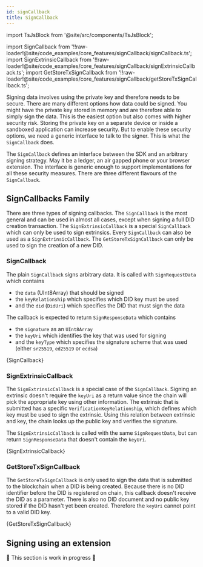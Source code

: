 ```yaml
---
id: signCallback
title: SignCallback
---
```


import TsJsBlock from '@site/src/components/TsJsBlock';

import SignCallback from '!!raw-loader!@site/code_examples/core_features/signCallback/signCallback.ts';
import SignExtrinsicCallback from '!!raw-loader!@site/code_examples/core_features/signCallback/signExtrinsicCallback.ts';
import GetStoreTxSignCallback from '!!raw-loader!@site/code_examples/core_features/signCallback/getStoreTxSignCallback.ts';

Signing data involves using the private key and therefore needs to be secure.
There are many different options how data could be signed.
You might have the private key stored in memory and are therefore able to simply sign the data.
This is the easiest option but also comes with higher security risk.
Storing the private key on a separate device or inside a sandboxed application can increase security.
But to enable these security options, we need a generic interface to talk to the signer.
This is what the `SignCallback` does.

The `SignCallback` defines an interface between the SDK and an arbitrary signing strategy.
May it be a ledger, an air gapped phone or your browser extension.
The interface is generic enough to support implementations for all these security measures.
There are three different flavours of the `SignCallback`.

## SignCallbacks Family

There are three types of signing callbacks.
The `SignCallback` is the most general and can be used in almost all cases, except when signing a full DID creation transaction.
The `SignExtrinsicCallback` is a special `SignCallback` which can only be used to sign extrinsics.
Every `SignCallback` can also be used as a `SignExtrinsicCallback`.
The `GetStoreTxSignCallback` can only be used to sign the creation of a new DID.

### SignCallback

The plain `SignCallback` signs arbitrary data.
It is called with `SignRequestData` which contains

* the `data` (UInt8Array) that should be signed
* the `keyRelationship` which specifies which DID key must be used
* and the `did` (`DidUri`) which specifies the DID that must sign the data

The callback is expected to return `SignResponseData` which contains

* the `signature` as an `UInt8Array`
* the `keyUri` which identifies the key that was used for signing
* and the `keyType` which specifies the signature scheme that was used (either `sr25519`, `ed25519` or `ecdsa`)

<TsJsBlock>
    {SignCallback}
</TsJsBlock>

### SignExtrinsicCallback

The `SignExtrinsicCallback` is a special case of the `SignCallback`.
Signing an extrinsic doesn't require the `keyUri` as a return value since the chain will pick the appropriate key using other information.
The extrinsic that is submitted has a specific `VerificationKeyRelationship`, which defines which key must be used to sign the extrinsic.
Using this relation between extrinsic and key, the chain looks up the public key and verifies the signature.

The `SignExtrinsicCallback` is called with the same `SignRequestData`, but can return `SignResponseData` that doesn't contain the `keyUri`.

<TsJsBlock>
    {SignExtrinsicCallback}
</TsJsBlock>

### GetStoreTxSignCallback

The `GetStoreTxSignCallback` is only used to sign the data that is submitted to the blockchain when a DID is being created.
Because there is no DID identifier before the DID is registered on chain, this callback doesn't receive the DID as a parameter.
There is also no DID document and no public key stored if the DID hasn't yet been created.
Therefore the `keyUri` cannot point to a valid DID key.

<TsJsBlock>
    {GetStoreTxSignCallback}
</TsJsBlock>

## Signing using an extension

🚧 This section is work in progress 🚧
